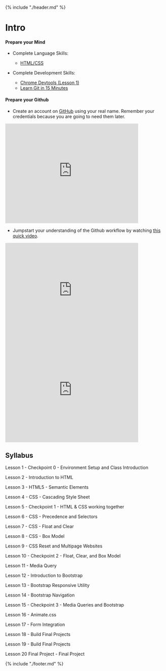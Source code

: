{% include "./header.md" %}

# Intro

#### Prepare your Mind

* Complete Language Skills:
  * [HTML/CSS](https://www.codecademy.com/learn/web)

* Complete Development Skills:
  * [Chrome Devtools \(Lesson 1\)](https://www.codeschool.com/courses/discover-devtools)
  * [Learn Git in 15 Minutes](https://try.github.io/levels/1/challenges/1)
  
#### Prepare your Github

* Create an account on [GitHub](http://www.github.com) using your real name. Remember your credentials because you are going to need them later.

<iframe width="420" height="315" src="https://www.youtube.com/embed/l5c2MXy7aOU" frameborder="0" allowfullscreen></iframe>


* Jumpstart your understanding of the Github workflow by watching [this quick video](https://youtu.be/_ALeswWzpBo).

<iframe width="420" height="315" src="https://www.youtube.com/embed/F-2-h_Buino" frameborder="0" allowfullscreen></iframe>

<iframe width="420" height="315" src="https://www.youtube.com/embed/mpuGlDSr45E" frameborder="0" allowfullscreen></iframe>

## Syllabus

Lesson 1 - Checkpoint 0 - Environment Setup and Class Introduction

Lesson 2 - Introduction to HTML

Lesson 3 - HTML5 - Semantic Elements

Lesson 4 - CSS - Cascading Style Sheet

Lesson 5 - Checkpoint 1 - HTML & CSS working together

Lesson 6 - CSS - Precedence and Selectors

Lesson 7 - CSS - Float and Clear

Lesson 8 - CSS - Box Model

Lesson 9 - CSS Reset and Multipage Websites

Lesson 10 - Checkpoint 2 - Float, Clear, and Box Model

Lesson 11 - Media Query

Lesson 12 - Introduction to Bootstrap

Lesson 13 - Bootstrap Responsive Utility

Lesson 14 - Bootstrap Navigation

Lesson 15 - Checkpoint 3 - Media Queries and Bootstrap

Lesson 16 - Animate.css

Lesson 17 - Form Integration

Lesson 18 - Build Final Projects

Lesson 19 - Build Final Projects

Lesson 20 Final Project - Final Project

{% include "./footer.md" %}
